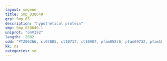 ```yaml
---
layout: smgene
title: Smp_038640
grp: Smp_03
description: "hypothetical protein"
smp: Smp_038640.1
uniprot: "G4VI92"
length:  2082
cdd: "PTZ00266, cl05005, cl10717, cl10987, pfam05236, pfam09732, pfam10312, smart01050"
kk: ns
categories: sm
---
```

